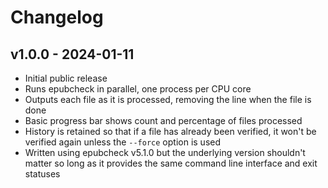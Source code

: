 # Changelog

## v1.0.0 - 2024-01-11
- Initial public release
- Runs epubcheck in parallel, one process per CPU core
- Outputs each file as it is processed, removing the line when the file is done
- Basic progress bar shows count and percentage of files processed
- History is retained so that if a file has already been verified, it won't be verified again unless the `--force` option is used
- Written using epubcheck v5.1.0 but the underlying version shouldn't matter so long as it provides the same command line interface and exit statuses
